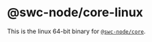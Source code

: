 # @swc-node/core-linux

This is the linux 64-bit binary for [`@swc-node/core`](https://github.com/Brooooooklyn/swc-node/tree/master/packages/core).
